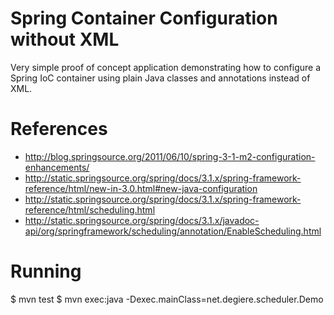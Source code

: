 Spring Container Configuration without XML
==========================================
Very simple proof of concept application demonstrating how to configure a Spring IoC container using plain Java classes and annotations instead of XML.

References
==========
* http://blog.springsource.org/2011/06/10/spring-3-1-m2-configuration-enhancements/
* http://static.springsource.org/spring/docs/3.1.x/spring-framework-reference/html/new-in-3.0.html#new-java-configuration
* http://static.springsource.org/spring/docs/3.1.x/spring-framework-reference/html/scheduling.html
* http://static.springsource.org/spring/docs/3.1.x/javadoc-api/org/springframework/scheduling/annotation/EnableScheduling.html

Running
=======
$ mvn test
$ mvn exec:java -Dexec.mainClass=net.degiere.scheduler.Demo

